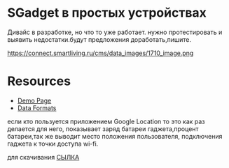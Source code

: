 # SGadget в простых устройствах

Дивайс в разработке, но что то уже работает. нужно протестировать и выявить недостатки.будут предложения доработать,пишите.

https://connect.smartliving.ru/cms/data_images/1710_image.png

# Resources

 * [Demo Page](https://connect.smartliving.ru/profile/3195/blog/sgadget-v-prostyh-ustroystvah.html) 
 * [Data Formats](https://disk.yandex.ru/d/kQUEYbdYOyrmFQ)

если кто пользуется приложением Google Location то это как раз делается для него, показывает заряд батареи гаджета,процент батареи,так же выводит место положения пользователя, подключения гаджета к точки доступа wi-fi.

для скачивания
[СЫЛКА](https://disk.yandex.ru/d/kQUEYbdYOyrmFQ)
